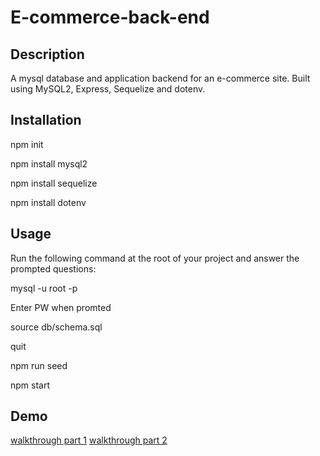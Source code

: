 # E-commerce-back-end

## Description 
A mysql database and application backend for an e-commerce site. Built using MySQL2, Express, Sequelize and dotenv.

## Installation
npm init

npm install mysql2

npm install sequelize

npm install dotenv

## Usage
Run the following command at the root of your project and answer the prompted questions:

mysql -u root -p

Enter PW when promted

source db/schema.sql

quit

npm run seed

npm start

## Demo 

 [walkthrough part 1](https://drive.google.com/file/d/1-1SrM7lGueTjq-aqnZ3KCw-BCJLG3PGg/view)
[walkthrough part 2](https://drive.google.com/file/d/18zS0N3HE3GL1UY-oKjQawfjz5xgmBYNF/view) 